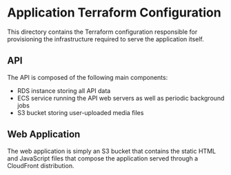 # Application Terraform Configuration

This directory contains the Terraform configuration responsible for provisioning
the infrastructure required to serve the application itself.

## API

The API is composed of the following main components:

* RDS instance storing all API data
* ECS service running the API web servers as well as periodic background jobs
* S3 bucket storing user-uploaded media files

## Web Application

The web application is simply an S3 bucket that contains the static HTML and
JavaScript files that compose the application served through a CloudFront
distribution.
